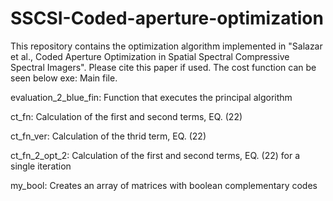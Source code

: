 
# SSCSI-Coded-aperture-optimization 

This repository contains the optimization algorithm implemented in "Salazar et al., Coded Aperture Optimization in Spatial Spectral Compressive Spectral Imagers".
Please cite this paper if used. The cost function can be seen below
exe: Main file.

evaluation_2_blue_fin:  Function that executes the principal algorithm

ct_fn: Calculation of the first and second terms, EQ. (22)

ct_fn_ver: Calculation of the thrid term, EQ. (22)

ct_fn_2_opt_2: Calculation of the first and second terms, EQ. (22) for a single iteration

my_bool: Creates an array of matrices with boolean complementary codes

